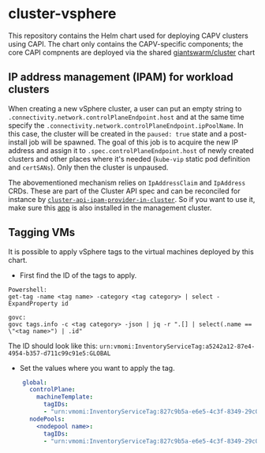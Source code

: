 # cluster-vsphere

This repository contains the Helm chart used for deploying CAPV clusters using CAPI. The chart only contains the CAPV-specific components; the core CAPI compnents are deployed via the shared [giantswarm/cluster](https://github.com/giantswarm/cluster) chart

## IP address management (IPAM) for workload clusters

When creating a new vSphere cluster, a user can put an empty string to `.connectivity.network.controlPlaneEndpoint.host` and at the same time specify the `.connectivity.network.controlPlaneEndpoint.ipPoolName`. In this case, the cluster will be created in the `paused: true` state and a post-install job will be spawned.
The goal of this job is to acquire the new IP address and assign it to `.spec.controlPlaneEndpoint.host` of newly created clusters and other places where it's needed (`kube-vip` static pod definition and `certSANs`). Only then the cluster is unpaused.

The abovementioned mechanism relies on `IpAddressClaim` and `IpAddress` CRDs. These are part of the Cluster API spec and can be reconciled for instance by [`cluster-api-ipam-provider-in-cluster`](https://github.com/kubernetes-sigs/cluster-api-ipam-provider-in-cluster). So if you want to use it, make sure this [app](https://github.com/giantswarm/cluster-api-ipam-provider-in-cluster-app) is also installed in the management cluster.

## Tagging VMs

It is possible to apply vSphere tags to the virtual machines deployed by this chart.

* First find the ID of the tags to apply.

```
Powershell:
get-tag -name <tag name> -category <tag category> | select -ExpandProperty id

govc:
govc tags.info -c <tag category> -json | jq -r ".[] | select(.name == \"<tag name>") | .id"
```

The ID should look like this: `urn:vmomi:InventoryServiceTag:a5242a12-87e4-4954-b357-d711c99c91e5:GLOBAL`

* Set the values where you want to apply the tag.

```yaml
    global:
      controlPlane:
        machineTemplate:
          tagIDs:
          - "urn:vmomi:InventoryServiceTag:827c9b5a-e6e5-4c3f-8349-29c083395a7f:GLOBAL"
      nodePools:
        <nodepool name>:
          tagIDs:
          - "urn:vmomi:InventoryServiceTag:827c9b5a-e6e5-4c3f-8349-29c083395a7f:GLOBAL"
```
